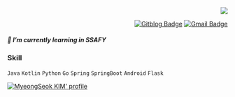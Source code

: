 <div align=right>
  <a href="https://hits.seeyoufarm.com"/><img src="https://hits.seeyoufarm.com/api/count/incr/badge.svg?url=https%3A%2F%2Fgithub.com%2Fmsnodeve"/></a>

  [![Gitblog Badge](http://img.shields.io/badge/-GitBlog-black?style=flat-square&logo=github&link=https://msnodeve.github.io/)](https://msnodeve.github.io/)
  [![Gmail Badge](https://img.shields.io/badge/-Gmail-d14836?style=flat-square&logo=Gmail&logoColor=white&link=mailto:msnodeve@gmail.com)](mailto:msnodeve@gmail.com)

</div>

##### 🌱 I’m currently learning in SSAFY
### Skill
`Java` `Kotlin` `Python` `Go` `Spring` `SpringBoot` `Android` `Flask`



[![MyeongSeok KIM' profile](https://github-readme-stats.vercel.app/api?username=msnodeve)](https://github.com/msnodeve/github-readme-stats)







<!--
**msnodeve/msnodeve** is a ✨ _special_ ✨ repository because its `README.md` (this file) appears on your GitHub profile.

Here are some ideas to get you started:

- 🔭 I’m currently working on ...
- 🌱 I’m currently learning ...
- 👯 I’m looking to collaborate on ...
- 🤔 I’m looking for help with ...
- 💬 Ask me about ...
- 📫 How to reach me: ...
- 😄 Pronouns: ...
- ⚡ Fun fact: ...
-->



